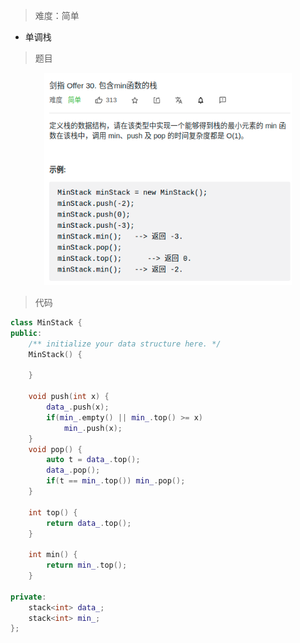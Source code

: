 > 难度：简单
- 单调栈

> 题目
<div align="center" style="zoom:80%"><img src="./pic/30-1.png"></div>

> 代码

```cpp
class MinStack {
public:
    /** initialize your data structure here. */
    MinStack() {

    }

    void push(int x) {
        data_.push(x);
        if(min_.empty() || min_.top() >= x)
            min_.push(x);
    }
    void pop() {
        auto t = data_.top();
        data_.pop();
        if(t == min_.top()) min_.pop();
    }

    int top() {
        return data_.top();
    }

    int min() {
        return min_.top();
    }

private:
    stack<int> data_;
    stack<int> min_;
};
```